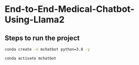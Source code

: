 # End-to-End-Medical-Chatbot-Using-Llama2

## Steps to run the project

```bash
conda create -n mchatbot python=3.8 -y
```

```bash
conda activate mchatbot
```

